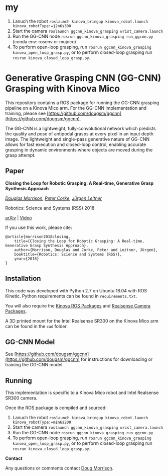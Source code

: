 # my
1. Lanuch the robot `roslaunch kinova_bringup kinova_robot.launch kinova_robotType:=j2n6s300`
2. Start the camera `roslaunch ggcnn_kinova_grasping wrist_camera.launch`
3. Run the GG-CNN node `rosrun ggcnn_kinova_grasping run_ggcnn.py` (conda env: rosenv or mujoco)
4. To perform open-loop grasping, run `rosrun ggcnn_kinova_grasping kinova_open_loop_grasp.py`, or to perform closed-loop grasping run `rosrun kinova_closed_loop_grasp.py`.
# Generative Grasping CNN (GG-CNN) Grasping with Kinova Mico

This repository contains a ROS package for running the GG-CNN grasping pipeline on a Kinova Mico arm.  For the GG-CNN implementation and training, please see [https://github.com/dougsm/ggcnn](https://github.com/dougsm/ggcnn).

The GG-CNN is a lightweight, fully-convolutional network which predicts the quality and pose of antipodal grasps at every pixel in an input depth image.  The lightweight and single-pass generative nature of GG-CNN allows for fast execution and closed-loop control, enabling accurate grasping in dynamic environments where objects are moved during the grasp attempt.

## Paper

**Closing the Loop for Robotic Grasping: A Real-time, Generative Grasp Synthesis Approach**

*[Douglas Morrison](http://dougsm.com), [Peter Corke](http://petercorke.com), [Jürgen Leitner](http://juxi.net)*

Robotics: Science and Systems (RSS) 2018

[arXiv](https://arxiv.org/abs/1804.05172) | [Video](https://www.youtube.com/watch?v=7nOoxuGEcxA)

If you use this work, please cite:

```text
@article{morrison2018closing,
	title={Closing the Loop for Robotic Grasping: A Real-time, Generative Grasp Synthesis Approach},
	author={Morrison, Douglas and Corke, Peter and Leitner, Jürgen},
	booktitle={Robotics: Science and Systems (RSS)},
	year={2018}
}
```


## Installation

This code was developed with Python 2.7 on Ubuntu 16.04 with ROS Kinetic.  Python requirements can be found in `requirements.txt`.

You will also require the [Kinova ROS Packages](https://github.com/Kinovarobotics/kinova-ros) and [Realsense Camera Packages](http://wiki.ros.org/realsense_camera).

A 3D printed mount for the Intel Realsense SR300 on the Kinova Mico arm can be found in the `cad` folder.

## GG-CNN Model

See [https://github.com/dougsm/ggcnn](https://github.com/dougsm/ggcnn) for instructions for downloading or training the GG-CNN model.

## Running

This implementation is specific to a Kinova Mico robot and Intel Realsense SR300 camera.

Once the ROS package is compiled and sourced:

1. Lanuch the robot `roslaunch kinova_bringup kinova_robot.launch kinova_robotType:=m1n6s200`
2. Start the camera `roslaunch ggcnn_kinova_grasping wrist_camera.launch`
3. Run the GG-CNN node `rosrun ggcnn_kinova_grasping run_ggcnn.py`
4. To perform open-loop grasping, run `rosrun ggcnn_kinova_grasping kinova_open_loop_grasp.py`, or to perform closed-loop grasping run `rosrun kinova_closed_loop_grasp.py`.

**Contact**

Any questions or comments contact [Doug Morrison](mailto:doug.morrison@roboticvision.org).
